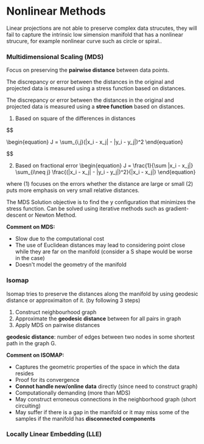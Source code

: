 # Nonlinear Methods

Linear projections are not able to preserve complex data strucutes, they will fail to capture the intrinsic low simension manifold that has a nonlinear strucure, for example nonlinear curve such as circle or spiral..

### Multidimensional Scaling (MDS)

Focus on preserving the **pairwise distance** between data points.

The discrepancy or error between the distances in the original and projected data is measured using a stress function based on distances.


The discrepancy or error between the distances in the original and projected data is measured using a **stree function** based on distances.

1. Based on square of the differences in distances

$$

\begin{equation}
J = \sum_{i,j}(\|x_i - x_j\| - \|y_i - y_j\|)^2 
\end{equation}

$$

2. Based on fractional error
\begin{equation}
J = \frac{1}{\sum \|x_i - x_j\|} \sum_{i\neq j} \frac{(\|x_i - x_j\| - \|y_i - y_j\|)^2}{\|x_i - x_j\|}
\end{equation}

where (1) focuses on the errors whether the distance are large or small (2) puts more emphasis on very small relative distances.

The MDS Solution objective is to find the y configuration that minimizes the stress function. Can be solved using iterative methods such as gradient-descent or Newton Method.

**Comment on MDS:**
- Slow due to the computational cost
- The use of Euclidean distances may lead to considering point close while they are far on the manifold (consider a S shape would be worse in the case)
- Doesn't model the geometry of the manifold


### Isomap

Isomap tries to preserve the distances along the manifold by using geodesic distance or approximaiton of it. (by following 3 steps)

1. Construct neighbourhood graph
2. Approximate the **geodesic distance** between for all pairs in graph
3. Apply MDS on pairwise distances

**geodesic distance**: number of edges between two nodes in some shortest path in the graph G. 

**Comment on ISOMAP:**
- Captures the geometric properties of the space in which the data resides
- Proof for its convergence
- **Connot handle new/online data** directly (since need to construct graph)
- Computationally demanding (more than MDS)
- May construct erroneous connections in the neighborhood graph (short circuiting)
- May suffer if there is a gap in the manifold or it may miss some of the samples if the manifold has **disconnected components**


### Locally Linear Embedding (LLE)


